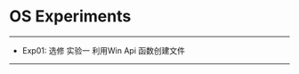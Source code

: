 # OS Experiments
-----------------------------
- Exp01:
选修 实验一 利用Win Api 函数创建文件

----------------------------------
